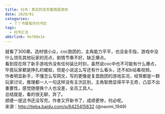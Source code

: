 ```yaml
---
title: 扫书：真实的克苏鲁跑团游戏
date: 2020/01
categories:
  - 丫丫书屋每月扫书区
tags:
  - 扫书汇总
abbrlink: 9e780e1e
---
```



就看了300章。选材很小众，coc跑团的，主角能力平平，也没金手指，游戏中没什么领先其他玩家的亮点，剧情节奏不好，缺乏爆点。  
看到现在除了新手游戏外没有任何装比时刻，虽然说coc中也不可能有什么爆点，毕竟玩家都是挣扎的蝼蚁，但是小说这么写还有什么看头，还不如b站看视频。  
作者明显新手，不懂怎么写网文，写的更像是复盘跑团的游戏实况，经常都是一群玩家讨论，推理都一人一句这样没有主次区别，主角智商显得平平无奇，凸显不出重要性，感觉随便换个人也没差，全员工具人。  
总结就是，看的很无聊，弃了。  
顺便一提这书还没写完，作者又开新书了，成绩更惨，何必呢。  
来源：http://tieba.baidu.com/p/6425415632  (@naomi_1949)  
